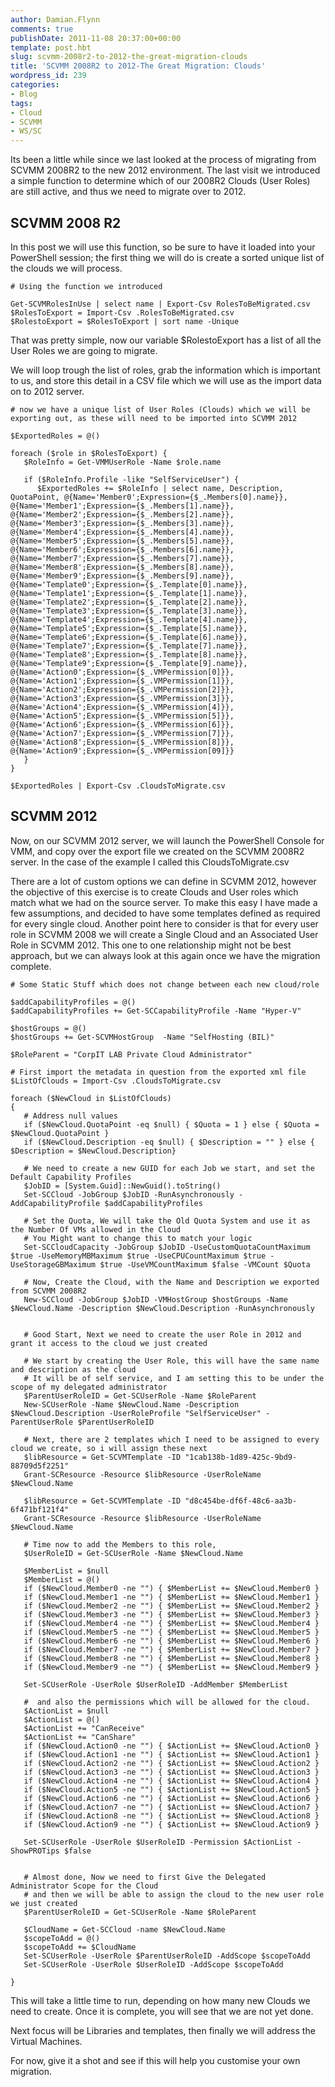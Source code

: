 ```yaml
---
author: Damian.Flynn
comments: true
publishDate: 2011-11-08 20:37:00+00:00
template: post.hbt
slug: scvmm-2008r2-to-2012-the-great-migration-clouds
title: 'SCVMM 2008R2 to 2012-The Great Migration: Clouds'
wordpress_id: 239
categories:
- Blog
tags:
- Cloud
- SCVMM
- WS/SC
---
```


Its been a little while since we last looked at the process of migrating from SCVMM 2008R2 to the new 2012 environment. The last visit we introduced a simple function to determine which of our 2008R2 Clouds (User Roles) are still active, and thus we need to migrate over to 2012.

## SCVMM 2008 R2

In this post we will use this function, so be sure to have it loaded into your PowerShell session; the first thing we will do is create a sorted unique list of the clouds we will process.
    
    # Using the function we introduced
    
    Get-SCVMRolesInUse | select name | Export-Csv RolesToBeMigrated.csv
    $RolesToExport = Import-Csv .RolesToBeMigrated.csv
    $RolestoExport = $RolesToExport | sort name -Unique




That was pretty simple, now our variable $RolestoExport has a list of all the User Roles we are going to migrate.




We will loop trough the list of roles, grab the information which is important to us, and store this detail in a CSV file which we will use as the import data on to 2012 server.
    
    # now we have a unique list of User Roles (Clouds) which we will be exporting out, as these will need to be imported into SCVMM 2012
    
    $ExportedRoles = @()
    
    foreach ($role in $RolesToExport) {
       $RoleInfo = Get-VMMUserRole -Name $role.name
       
       if ($RoleInfo.Profile -like "SelfServiceUser") {
          $ExportedRoles += $RoleInfo | select name, Description, QuotaPoint, @{Name='Member0';Expression={$_.Members[0].name}}, @{Name='Member1';Expression={$_.Members[1].name}},  @{Name='Member2';Expression={$_.Members[2].name}}, @{Name='Member3';Expression={$_.Members[3].name}}, @{Name='Member4';Expression={$_.Members[4].name}}, @{Name='Member5';Expression={$_.Members[5].name}}, @{Name='Member6';Expression={$_.Members[6].name}}, @{Name='Member7';Expression={$_.Members[7].name}}, @{Name='Member8';Expression={$_.Members[8].name}}, @{Name='Member9';Expression={$_.Members[9].name}}, @{Name='Template0';Expression={$_.Template[0].name}}, @{Name='Template1';Expression={$_.Template[1].name}}, @{Name='Template2';Expression={$_.Template[2].name}}, @{Name='Template3';Expression={$_.Template[3].name}}, @{Name='Template4';Expression={$_.Template[4].name}}, @{Name='Template5';Expression={$_.Template[5].name}}, @{Name='Template6';Expression={$_.Template[6].name}}, @{Name='Template7';Expression={$_.Template[7].name}}, @{Name='Template8';Expression={$_.Template[8].name}}, @{Name='Template9';Expression={$_.Template[9].name}}, @{Name='Action0';Expression={$_.VMPermission[0]}}, @{Name='Action1';Expression={$_.VMPermission[1]}}, @{Name='Action2';Expression={$_.VMPermission[2]}}, @{Name='Action3';Expression={$_.VMPermission[3]}}, @{Name='Action4';Expression={$_.VMPermission[4]}}, @{Name='Action5';Expression={$_.VMPermission[5]}}, @{Name='Action6';Expression={$_.VMPermission[6]}}, @{Name='Action7';Expression={$_.VMPermission[7]}}, @{Name='Action8';Expression={$_.VMPermission[8]}}, @{Name='Action9';Expression={$_.VMPermission[09]}}
       }
    }
    
    $ExportedRoles | Export-Csv .CloudsToMigrate.csv




## SCVMM 2012




Now, on our SCVMM 2012 server, we will launch the PowerShell Console for VMM, and copy over the export file we created on the SCVMM 2008R2 server. In the case of the example I called this CloudsToMigrate.csv




There are a lot of custom options we can define in SCVMM 2012, however the objective of this exercise is to create Clouds and User roles which match what we had on the source server. To make this easy I have made a few assumptions, and decided to have some templates defined as required for every single cloud. Another point here to consider is that for every user role in SCVMM 2008 we will create a Single Cloud and an Associated User Role in SCVMM 2012. This one to one relationship might not be best approach, but we can always look at this again once we have the migration complete.
    
    # Some Static Stuff which does not change between each new cloud/role
    
    $addCapabilityProfiles = @()
    $addCapabilityProfiles += Get-SCCapabilityProfile -Name "Hyper-V"
    
    $hostGroups = @()
    $hostGroups += Get-SCVMHostGroup  -Name "SelfHosting (BIL)"
    
    $RoleParent = "CorpIT LAB Private Cloud Administrator"
    
    # First import the metadata in question from the exported xml file
    $ListOfClouds = Import-Csv .CloudsToMigrate.csv
    
    foreach ($NewCloud in $ListOfClouds)
    {
       # Address null values
       if ($NewCloud.QuotaPoint -eq $null) { $Quota = 1 } else { $Quota = $NewCloud.QuotaPoint }
       if ($NewCloud.Description -eq $null) { $Description = "" } else { $Description = $NewCloud.Description}
       
       # We need to create a new GUID for each Job we start, and set the Default Capability Profiles
       $JobID = [System.Guid]::NewGuid().toString()
       Set-SCCloud -JobGroup $JobID -RunAsynchronously -AddCapabilityProfile $addCapabilityProfiles
       
       # Set the Quota, We will take the Old Quota System and use it as the Number Of VMs allowed in the Cloud
       # You Might want to change this to match your logic
       Set-SCCloudCapacity -JobGroup $JobID -UseCustomQuotaCountMaximum $true -UseMemoryMBMaximum $true -UseCPUCountMaximum $true -UseStorageGBMaximum $true -UseVMCountMaximum $false -VMCount $Quota
       
       # Now, Create the Cloud, with the Name and Description we exported from SCVMM 2008R2
       New-SCCloud -JobGroup $JobID -VMHostGroup $hostGroups -Name $NewCloud.Name -Description $NewCloud.Description -RunAsynchronously
       
    
       # Good Start, Next we need to create the user Role in 2012 and grant it access to the cloud we just created
       
       # We start by creating the User Role, this will have the same name and description as the cloud
       # It will be of self service, and I am setting this to be under the scope of my delegated administrator
       $ParentUserRoleID = Get-SCUserRole -Name $RoleParent
       New-SCUserRole -Name $NewCloud.Name -Description $NewCloud.Description -UserRoleProfile "SelfServiceUser" -ParentUserRole $ParentUserRoleID
    
       # Next, there are 2 templates which I need to be assigned to every cloud we create, so i will assign these next
       $libResource = Get-SCVMTemplate -ID "1cab138b-1d89-425c-9bd9-88709d5f2251"
       Grant-SCResource -Resource $libResource -UserRoleName $NewCloud.Name
    
       $libResource = Get-SCVMTemplate -ID "d8c454be-df6f-48c6-aa3b-6f471bf121f4"
       Grant-SCResource -Resource $libResource -UserRoleName $NewCloud.Name
    
       # Time now to add the Members to this role,
       $UserRoleID = Get-SCUserRole -Name $NewCloud.Name
       
       $MemberList = $null
       $MemberList = @()
       if ($NewCloud.Member0 -ne "") { $MemberList += $NewCloud.Member0 }
       if ($NewCloud.Member1 -ne "") { $MemberList += $NewCloud.Member1 }
       if ($NewCloud.Member2 -ne "") { $MemberList += $NewCloud.Member2 }
       if ($NewCloud.Member3 -ne "") { $MemberList += $NewCloud.Member3 }
       if ($NewCloud.Member4 -ne "") { $MemberList += $NewCloud.Member4 }
       if ($NewCloud.Member5 -ne "") { $MemberList += $NewCloud.Member5 }
       if ($NewCloud.Member6 -ne "") { $MemberList += $NewCloud.Member6 }
       if ($NewCloud.Member7 -ne "") { $MemberList += $NewCloud.Member7 }
       if ($NewCloud.Member8 -ne "") { $MemberList += $NewCloud.Member8 }
       if ($NewCloud.Member9 -ne "") { $MemberList += $NewCloud.Member9 }
       
       Set-SCUserRole -UserRole $UserRoleID -AddMember $MemberList
       
       #  and also the permissions which will be allowed for the cloud.
       $ActionList = $null
       $ActionList = @()
       $ActionList += "CanReceive"
       $ActionList += "CanShare"
       if ($NewCloud.Action0 -ne "") { $ActionList += $NewCloud.Action0 }
       if ($NewCloud.Action1 -ne "") { $ActionList += $NewCloud.Action1 }
       if ($NewCloud.Action2 -ne "") { $ActionList += $NewCloud.Action2 }
       if ($NewCloud.Action3 -ne "") { $ActionList += $NewCloud.Action3 }
       if ($NewCloud.Action4 -ne "") { $ActionList += $NewCloud.Action4 }
       if ($NewCloud.Action5 -ne "") { $ActionList += $NewCloud.Action5 }
       if ($NewCloud.Action6 -ne "") { $ActionList += $NewCloud.Action6 }
       if ($NewCloud.Action7 -ne "") { $ActionList += $NewCloud.Action7 }
       if ($NewCloud.Action8 -ne "") { $ActionList += $NewCloud.Action8 }
       if ($NewCloud.Action9 -ne "") { $ActionList += $NewCloud.Action9 }
       
       Set-SCUserRole -UserRole $UserRoleID -Permission $ActionList -ShowPROTips $false
    
    
       # Almost done, Now we need to first Give the Delegated Administrator Scope for the Cloud
       # and then we will be able to assign the cloud to the new user role we just created
       $ParentUserRoleID = Get-SCUserRole -Name $RoleParent
    
       $CloudName = Get-SCCloud -name $NewCloud.Name
       $scopeToAdd = @()
       $scopeToAdd += $CloudName
       Set-SCUserRole -UserRole $ParentUserRoleID -AddScope $scopeToAdd 
       Set-SCUserRole -UserRole $UserRoleID -AddScope $scopeToAdd 
    
    }
    




This will take a little time to run, depending on how many new Clouds we need to create. Once it is complete, you will see that we are not yet done.




Next focus will be Libraries and templates, then finally we will address the Virtual Machines.




For now, give it a shot and see if this will help you customise your own migration.
